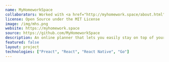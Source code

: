```yaml
---
name: MyHomeworkSpace
collaborators: Worked with <a href="http://myhomework.space/about.html">MyHomeworkSpace Team</a>
license: Open Source under the MIT License
image: /img/mhs.png
website: https://myhomework.space
source: https://github.com/MyHomeworkSpace
description: An online planner that lets you easily stay on top of your homework and tests. It synchronizes with the cloud, so you can access it anywhere you have an Internet connection.
featured: false
layout: project
technologies: ["Preact", "React", "React Native", "Go"]
---
```

